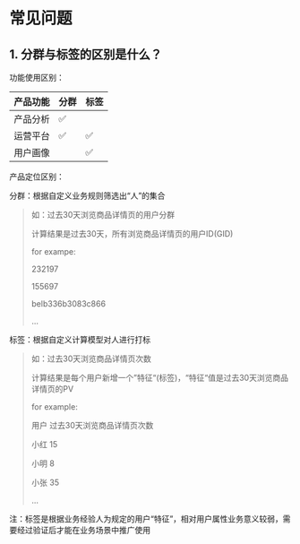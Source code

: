 # 常见问题

## 1. 分群与标签的区别是什么？

功能使用区别：

| 产品功能 | 分群 | 标签 |
| :--- | :--- | :--- |
| 产品分析 | ✅ |  |
| 运营平台 | ✅ | ✅ |
| 用户画像 |  | ✅ |

产品定位区别：

分群：根据自定义业务规则筛选出“人”的集合

> 如：过去30天浏览商品详情页的用户分群
>
> 计算结果是过去30天，所有浏览商品详情页的用户ID\(GID\)
>
> for exampe:
>
> 232197
>
> 155697
>
> belb336b3083c866
>
> ...

标签：根据自定义计算模型对人进行打标

> 如：过去30天浏览商品详情页次数
>
> 计算结果是每个用户新增一个”特征“\(标签\)，“特征“值是过去30天浏览商品详情页的PV
>
> for example:
>
> 用户                    过去30天浏览商品详情页次数
>
> 小红                    15
>
> 小明                    8
>
> 小张                    35
>
> ...

注：标签是根据业务经验人为规定的用户“特征”，相对用户属性业务意义较弱，需要经过验证后才能在业务场景中推广使用

